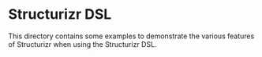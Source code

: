 # Structurizr DSL

This directory contains some examples to demonstrate the various features of Structurizr when using the Structurizr DSL.